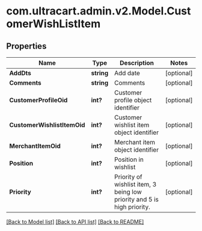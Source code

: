 # com.ultracart.admin.v2.Model.CustomerWishListItem
## Properties

Name | Type | Description | Notes
------------ | ------------- | ------------- | -------------
**AddDts** | **string** | Add date | [optional] 
**Comments** | **string** | Comments | [optional] 
**CustomerProfileOid** | **int?** | Customer profile object identifier | [optional] 
**CustomerWishlistItemOid** | **int?** | Customer wishlist item object identifier | [optional] 
**MerchantItemOid** | **int?** | Merchant item object identifier | [optional] 
**Position** | **int?** | Position in wishlist | [optional] 
**Priority** | **int?** | Priority of wishlist item, 3 being low priority and 5 is high priority. | [optional] 


[[Back to Model list]](../README.md#documentation-for-models) [[Back to API list]](../README.md#documentation-for-api-endpoints) [[Back to README]](../README.md)

